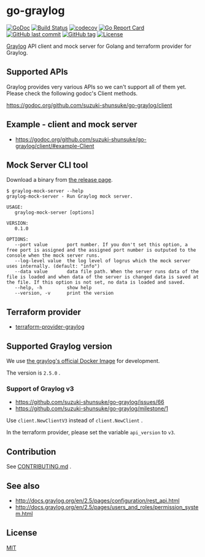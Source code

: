# go-graylog

[![GoDoc](http://img.shields.io/badge/go-documentation-blue.svg?style=flat-square)](http://godoc.org/github.com/suzuki-shunsuke/go-graylog)
[![Build Status](https://cloud.drone.io/api/badges/suzuki-shunsuke/go-graylog/status.svg)](https://cloud.drone.io/suzuki-shunsuke/go-graylog)
[![codecov](https://codecov.io/gh/suzuki-shunsuke/go-graylog/branch/master/graph/badge.svg)](https://codecov.io/gh/suzuki-shunsuke/go-graylog)
[![Go Report Card](https://goreportcard.com/badge/github.com/suzuki-shunsuke/go-graylog)](https://goreportcard.com/report/github.com/suzuki-shunsuke/go-graylog)
[![GitHub last commit](https://img.shields.io/github/last-commit/suzuki-shunsuke/go-graylog.svg)](https://github.com/suzuki-shunsuke/go-graylog)
[![GitHub tag](https://img.shields.io/github/tag/suzuki-shunsuke/go-graylog.svg)](https://github.com/suzuki-shunsuke/go-graylog/releases)
[![License](http://img.shields.io/badge/license-mit-blue.svg?style=flat-square)](https://raw.githubusercontent.com/suzuki-shunsuke/go-graylog/master/LICENSE)

[Graylog](https://www.graylog.org/) API client and mock server for Golang and terraform provider for Graylog.

## Supported APIs

Graylog provides very various APIs so we can't support all of them yet.
Please check the following godoc's Client methods.

https://godoc.org/github.com/suzuki-shunsuke/go-graylog/client

## Example - client and mock server

* https://godoc.org/github.com/suzuki-shunsuke/go-graylog/client/#example-Client

## Mock Server CLI tool

Download a binary from [the release page](https://github.com/suzuki-shunsuke/go-graylog/releases).

```
$ graylog-mock-server --help
graylog-mock-server - Run Graylog mock server.

USAGE:
   graylog-mock-server [options]

VERSION:
   0.1.0

OPTIONS:
   --port value       port number. If you don't set this option, a free port is assigned and the assigned port number is outputed to the console when the mock server runs.
   --log-level value  the log level of logrus which the mock server uses internally. (default: "info")
   --data value       data file path. When the server runs data of the file is loaded and when data of the server is changed data is saved at the file. If this option is not set, no data is loaded and saved.
   --help, -h         show help
   --version, -v      print the version
```

## Terraform provider

* [terraform-provider-graylog](https://github.com/suzuki-shunsuke/go-graylog/tree/master/terraform)

## Supported Graylog version

We use [the graylog's official Docker Image](https://hub.docker.com/r/graylog/graylog/) for development.

The version is `2.5.0` .

### Support of Graylog v3

* https://github.com/suzuki-shunsuke/go-graylog/issues/66
* https://github.com/suzuki-shunsuke/go-graylog/milestone/1

Use `client.NewClientV3` instead of `client.NewClient` .

In the terraform provider, please set the variable `api_version` to `v3`.

## Contribution

See [CONTRIBUTING.md](CONTRIBUTING.md) .

## See also

* http://docs.graylog.org/en/2.5/pages/configuration/rest_api.html
* http://docs.graylog.org/en/2.5/pages/users_and_roles/permission_system.html

## License

[MIT](LICENSE)
